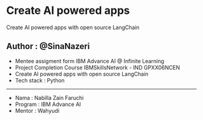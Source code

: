 # Create AI powered apps 
Create AI powered apps with open source LangChain
## Author : @SinaNazeri 

- Mentee assigment form IBM Advance AI @ Infinite Learning
- Project Completion Course IBMSkillsNetwork - IND GPXX06NCEN
- Create AI powered apps with open source LangChain
- Tech stack : Python
---

- Nama : Nabilla Zain Faruchi
- Program : IBM Advance AI
- Mentor : Wahyudi
